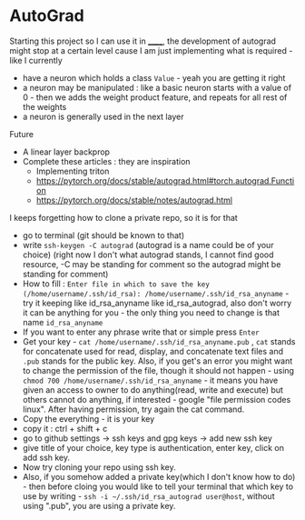 # AutoGrad  
Starting this project so I can use it in [____](https://github.com/MohitKumar020291/Classifying-Names-with-a-Character-Level-RNN), the development of autograd might stop at a certain level cause I am just implementing what is required - like I currently  
- have a neuron which holds a class `Value` - yeah you are getting it right  
- a neuron may be manipulated : like a basic neuron starts with a value of 0 - then we adds the weight product feature, and repeats for all rest of the weights
- a neuron is generally used in the next layer

Future
- A linear layer backprop
- Complete these articles : they are inspiration
  - Implementing triton
  - https://pytorch.org/docs/stable/autograd.html#torch.autograd.Function
  - https://pytorch.org/docs/stable/notes/autograd.html
   
   

    
I keeps forgetting how to clone a private repo, so it is for that
- go to terminal (git should be known to that)    
- write `ssh-keygen -C autograd` (autograd is a name could be of your choice) (right now I don't what autograd stands, I cannot find good resource, -C may be standing for comment so the autograd might be standing for comment)   
- How to fill : `Enter file in which to save the key (/home/username/.ssh/id_rsa): /home/username/.ssh/id_rsa_anyname` - try it keeping like id_rsa_anyname like id_rsa_autograd, also don't worry it can be anything for you - the only thing you need to change is that name `id_rsa_anyname`   
- If you want to enter any phrase write that or simple press `Enter`
- Get your key - `cat /home/username/.ssh/id_rsa_anyname.pub` , `cat` stands for concatenate used for read, display, and concatenate text files and `.pub` stands for the public key. Also, if you get's an error you might want to change the permission of the file, though it should not happen - using `chmod 700 /home/username/.ssh/id_rsa_anyname` - it means you have given an access to owner to do anything(read, write and execute) but others cannot do anything, if interested - google "file permission codes linux". After having permission, try again the cat command.    
- Copy the everything - it is your key     
- copy it : ctrl + shift + c    
- go to github settings -> ssh keys and gpg keys -> add new ssh key
- give title of your choice, key type is authentication, enter key, click on add ssh key.
- Now try cloning your repo using ssh key.       
- Also, if you somehow added a private key(which I don't know how to do) - then before cloing you would like to tell your terminal that which key to use by writing - `ssh -i ~/.ssh/id_rsa_autograd user@host`, without using ".pub", you are using a private key.     

